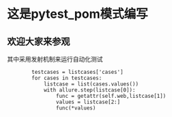 # 这是pytest_pom模式编写
## 欢迎大家来参观
其中采用发射机制来运行自动化测试
```
        testcases = listcases['cases']
        for cases in testcases:
            listcase = list(cases.values())
            with allure.step(listcase[0]):
                func = getattr(self.web,listcase[1])
                values = listcase[2:]
                func(*values)
```
